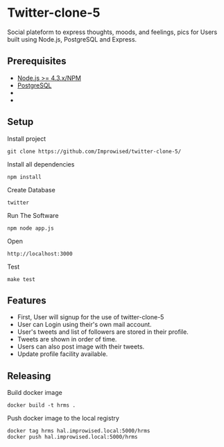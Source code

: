 # Twitter-clone-5

Social plateform to express thoughts, moods, and feelings, pics for Users built using Node.js, PostgreSQL and Express.

## Prerequisites

* [Node.js >= 4.3.x/NPM](http://nodejs.org/download/)
* [PostgreSQL](http://www.postgresql.org/download/)
*
*

## Setup

Install project

```
git clone https://github.com/Improwised/twitter-clone-5/
```

Install all dependencies

```
npm install
```

Create Database

```
twitter
```
Run The Software

```
npm node app.js
```

Open

```
http://localhost:3000
```

Test

```
make test
```

## Features

* First, User will signup for the use of twitter-clone-5
* User can Login using their's own mail account.
* User's tweets and list of followers are stored in their profile.
* Tweets are shown in order of time.
* Users can also post image with their tweets.
* Update profile facility available.

## Releasing

Build docker image
```
docker build -t hrms .
```

Push docker image to the local registry
```
docker tag hrms hal.improwised.local:5000/hrms
docker push hal.improwised.local:5000/hrms
```
